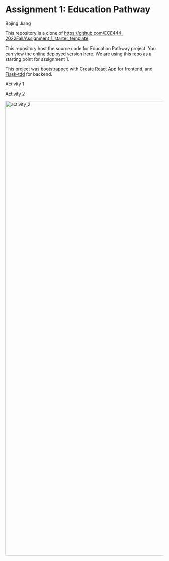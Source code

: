 # Assignment 1: Education Pathway

Bojing Jiang

This repository is a clone of https://github.com/ECE444-2022Fall/Assignment_1_starter_template.

This repository host the source code for Education Pathway project. You can view the online deployed version [here](https://assignment-1-starter-template.herokuapp.com/). We are using this repo as a starting point for assignment 1.


This project was bootstrapped with [Create React App](https://github.com/facebook/create-react-app) for frontend, and [Flask-tdd](https://github.com/mjhea0/flaskr-tdd) for backend.

Activity 1

Activity 2

<img width="1440" alt="activity_2" src="https://user-images.githubusercontent.com/40879743/193966705-8c83034a-1310-462e-8857-a4b1bb54f9b9.png">
